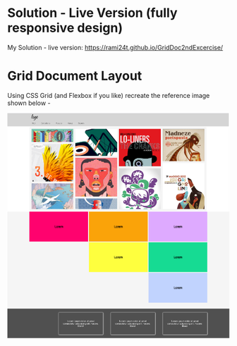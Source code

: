# Solution - Live Version (fully responsive design)

My Solution - live version: https://rami24t.github.io/GridDoc2ndExcercise/

# Grid Document Layout

Using CSS Grid (and Flexbox if you like) recreate the reference image shown below -

![Desktop](./layout_images/desktop.png "desktop version")

